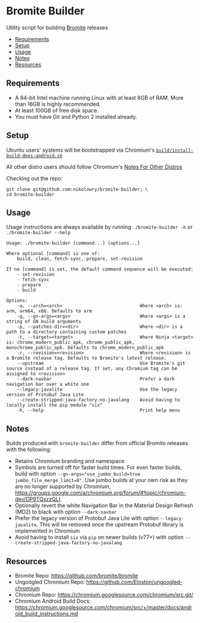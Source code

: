 # Bromite Builder

Utility script for building [Bromite]( https://github.com/bromite/bromite) releases

- [Requirements](#requirements)
- [Setup](#setup)
- [Usage](#usage)
- [Notes](#notes)
- [Resources](#resources)

## <a name="requirements"></a>Requirements

- A 64-bit Intel machine running Linux with at least 8GB of RAM.
More than 16GB is highly recommended.
- At least 100GB of free disk space.
- You must have Git and Python 2 installed already.

## <a name="setup"></a>Setup

Ubuntu users' systems will be bootstrapped via Chromium's
[`build/install-build-deps-android.sh`](https://chromium.googlesource.com/chromium/src.git/+/master/build/install-build-deps-android.sh)

All other distro users should follow Chromium's
[Notes For Other Distros](https://chromium.googlesource.com/chromium/src/+/master/docs/linux_build_instructions.md#notes)

Checking out the repo:
```shell
git clone git@github.com:nikolowry/bromite-builder; \
cd bromite-builder
```

## <a name="usage"></a>Usage

Usage instructions are always available by running `./bromite-builder -h` or
`./bromite-builder --help`

```
Usage: ./bromite-builder [command...] [options...]

Where optional [command] is one of:
    build, clean, fetch-sync, prepare, set-revision

If no [command] is set, the default command sequence will be executed:
    - set-revision
    - fetch-sync
    - prepare
    - build

Options:
    -a, --arch=<arch>                             Where <arch> is: arm, arm64, x86. Defaults to arm
    -g, --gn-args=<args>                          Where <args> is a string of GN build arguments
    -p, --patches-dir=<dir>                       Where <dir> is a path to a directory containing custom patches
    -t, --target=<target>                         Where Ninja <target> is: chrome_modern_public_apk, chrome_public_apk, monochrome_public_apk. Defaults to chrome_modern_public_apk
    -r, --revision=<revision>                     Where <revision> is a Bromite release tag. Defaults to Bromite's latest release.
    --upstream                                    Use Bromite's git source instead of a release tag. If set, any Chromium tag can be assigned to <revision>
    --dark-navbar                                 Prefer a dark navigation bar over a white one
    --legacy-javalite                             Use the legacy version of Protobuf Java Lite
    --create-stripped-java-factory-no-javalang    Avoid having to locally install the pip module "six"
    -h, --help                                    Print help menu
```

## <a name="notes"></a>Notes

Builds produced with `bromite-builder` differ from official Bromite releases with
the following:

- Retains Chromium branding and namespace
- Symbols are turned off for faster build times. For even faster builds,
build with option `--gn-args="use_jumbo_build=true jumbo_file_merge_limit=8"`.
Use jumbo builds at your own risk as they are no longer supported by Chromium,
https://groups.google.com/a/chromium.org/forum/#!topic/chromium-dev/DP9TQszzQLI.
- Optionally revert the white Navigation Bar in the Material Design Refresh (MD2)
to black with option `--dark-navbar`
- Prefer the legacy version of Protobuf Java Lite with option `--legacy-javalite`.
This will be removed once the upstream Protobuf library is implemented in Chromium
- Avoid having to install `six` via `pip` on newer builds (v77+) with option `--create-stripped-java-factory-no-javalang`

## <a name="resources"></a>Resources

- Bromite Repo: https://github.com/bromite/bromite
- Ungoogled Chromium Repo: https://github.com/Eloston/ungoogled-chromium
- Chromium Repo: https://chromium.googlesource.com/chromium/src.git/
- Chromium Android Build Docs: https://chromium.googlesource.com/chromium/src/+/master/docs/android_build_instructions.md
